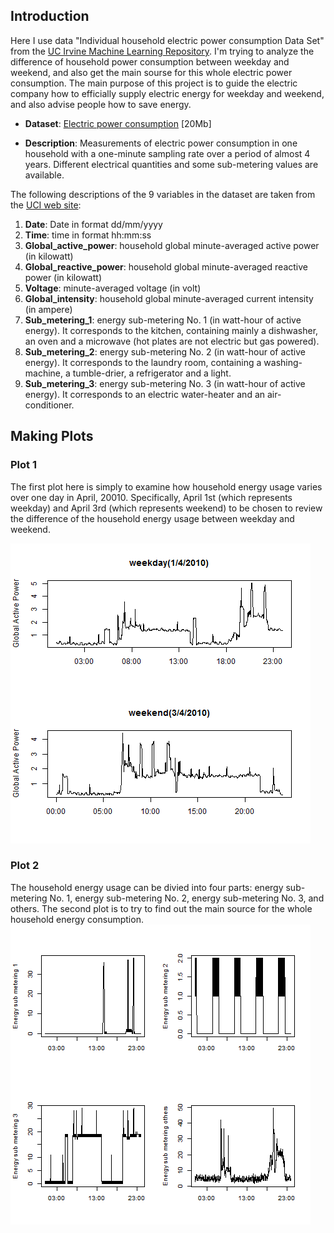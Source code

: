 ## Introduction

Here I use data "Individual household electric power consumption Data Set" from the <a href="http://archive.ics.uci.edu/ml/">UC Irvine Machine Learning Repository</a>. I'm trying to analyze the difference of household power consumption between weekday and weekend, and also get the main sourse for this whole electric power consumption. The main purpose of this project is to guide the electric company how to efficially supply electric energy for weekday and weekend, and also advise people how to save energy.   

* <b>Dataset</b>: <a href="https://archive.ics.uci.edu/ml/machine-learning-databases/00235/household_power_consumption.zip">Electric power consumption</a> [20Mb]

* <b>Description</b>: Measurements of electric power consumption in
one household with a one-minute sampling rate over a period of almost
4 years. Different electrical quantities and some sub-metering values
are available.


The following descriptions of the 9 variables in the dataset are taken
from
the <a href="https://archive.ics.uci.edu/ml/datasets/Individual+household+electric+power+consumption">UCI
web site</a>:

<ol>
<li><b>Date</b>: Date in format dd/mm/yyyy </li>
<li><b>Time</b>: time in format hh:mm:ss </li>
<li><b>Global_active_power</b>: household global minute-averaged active power (in kilowatt) </li>
<li><b>Global_reactive_power</b>: household global minute-averaged reactive power (in kilowatt) </li>
<li><b>Voltage</b>: minute-averaged voltage (in volt) </li>
<li><b>Global_intensity</b>: household global minute-averaged current intensity (in ampere) </li>
<li><b>Sub_metering_1</b>: energy sub-metering No. 1 (in watt-hour of active energy). It corresponds to the kitchen, containing mainly a dishwasher, an oven and a microwave (hot plates are not electric but gas powered). </li>
<li><b>Sub_metering_2</b>: energy sub-metering No. 2 (in watt-hour of active energy). It corresponds to the laundry room, containing a washing-machine, a tumble-drier, a refrigerator and a light. </li>
<li><b>Sub_metering_3</b>: energy sub-metering No. 3 (in watt-hour of active energy). It corresponds to an electric water-heater and an air-conditioner.</li>
</ol>


## Making Plots

### Plot 1
The first plot here is simply to examine how household energy usage
varies over one day in April, 20010. Specifically, April 1st (which represents weekday) and April 3rd (which represents weekend) to be chosen to review the difference of the household energy usage between weekday and weekend. 

![plot of plot11](plot11.png) 


### Plot 2
The household energy usage can be divied into four parts: energy sub-metering No. 1, energy sub-metering No. 2, energy sub-metering No. 3, and others. The second plot is to try to find out the main source for the whole household energy consumption.
![plot of plot22](plot12.png) 

